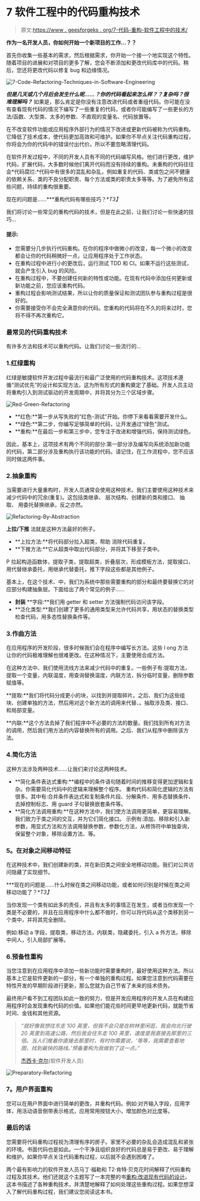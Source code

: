 # 7 软件工程中的代码重构技术

> 原文:[https://www . geesforgeks . org/7-代码-重构-软件工程中的技术/](https://www.geeksforgeeks.org/7-code-refactoring-techniques-in-software-engineering/)

**作为一名开发人员，你如何开始一个新项目的工作…？？**

首先你收集一些基本的需求，然后根据需求，你开始一个接一个地实现这个特性。随着项目的进展和对项目的更多了解，您会不断添加和更改代码库中的代码。稍后，您还将更改代码以修复 bug 和边缘情况。

![7-Code-Refactoring-Techniques-in-Software-Engineering](img/181490a006f94407eba0c24adc5cd280.png)

***但是几天或几个月后会发生什么呢……？你的代码看起来怎么样？？复杂吗？很难理解吗？*** 如果是，那么肯定是你没有注意改进代码或者重组代码。你可能在没有查看现有代码的情况下编写了一些重复的代码，或者你可能编写了一些更长的方法/函数、大型类、太多的参数、不直观的变量名、代码放置等。

在不改变软件功能或应用程序外部行为的情况下改进或更新代码被称为代码重构。它降低了技术成本，使代码更加高效和可维护。如果你不早点关注代码重构过程，你将会为你的代码中的错误付出代价。所以不要忽略清理代码。

在软件开发过程中，不同的开发人员有不同的代码编写风格。他们进行更改，维护代码，扩展代码，大多数时候他们离开代码而没有持续的重构。未重构的代码往往会*代码腐烂:*代码中有很多的混乱和杂乱，例如重复的代码、类或包之间不健康的依赖关系、类的不良分配职责、每个方法或类的职责太多等等。为了避免所有这些问题，持续的重构很重要。

现在的问题是……***重构代码有哪些技巧？**T3】*

我们将讨论一些常见的重构代码的技术，但是在此之前，让我们讨论一些快速的技巧…

#### 提示:

*   您需要分几步执行代码重构。在你的程序中做微小的改变，每一个微小的改变都会让你的代码稍微好一点，让应用程序处于工作状态。
*   在重构过程中进行小的更改后，运行测试 TDD 和 CI。如果不运行这些测试，就会产生引入 bug 的风险。
*   在重构过程中，不要创建任何新的特性或功能。在现有代码中添加任何更新或新功能之前，您应该重构代码。
*   重构过程会影响测试结果，所以让你的质量保证和测试团队参与重构过程是很好的。
*   你需要接受你不会完全满意你的代码。您重构的代码将在不久的将来过时，您将不得不再次重构它。

### 最常见的代码重构技术

有许多方法和技术可以重构代码。让我们讨论一些流行的…

### 1.红绿重构

红绿是敏捷软件开发过程中最流行和最广泛使用的代码重构技术。这项技术遵循“测试优先”的设计和实现方法，这为所有形式的重构奠定了基础。开发人员主动将重构引入到测试驱动的开发周期中，并将其分为三个区域步骤。

![Red-Green-Refactoring](img/67dc0f92631489be34ee0a74acab541a.png)

*   **红色:**第一步从写失败的“红色-测试”开始。你停下来看看需要开发什么。
*   **绿色:**第二步，你编写足够简单的代码，让开发通过“绿色”测试。
*   **重构:**在最后一步和第三步中，您专注于改进和增强代码，保持测试绿色。

因此，基本上，这项技术有两个不同的部分:第一部分涉及编写向系统添加新功能的代码，第二部分涉及重构执行该功能的代码。请记住，在工作流程中，您不应该同时做这两件事。

### 2.抽象重构

当需要进行大量重构时，开发人员通常会使用这种技术。我们主要使用这种技术来减少代码中的冗余(重复)。这包括类继承、 层次结构、创建新的类和接口、 抽取、 用委托替换继承，反之亦然。

![Refactoring-By-Abstraction](img/090ee98bef57ff6a4f6ba14b02397c60.png)

**上拉/下推** 法就是这种方法最好的例子。

*   **上拉方法:**将代码部分拉入超类，帮助  消除代码重复。
*   **下推方法:**它从超类中取出代码部分，并将其下移至子类中。

P 拉起构造函数体，提取子类，提取超类，折叠层次，形成模板方法，提取接口，用代替继承委托，用继承代替委托，推下字段这些都是其他例子。

基本上，在这个技术、中，我们为系统中那些需要重构的部分和最终要替换它的对应部分构建抽象层。下面给出了两个常见的例子……

*   **封装** **字段:**我们用 getter 和 setter 方法强制代码访问该字段。
*   **泛化类型:**我们创建了更多的通用类型来允许代码共享，用状态的替换类型检查代码，用多态性替换条件等。

### 3.作曲方法

在应用程序的开发阶段，很多时候我们会在程序中编写长方法。这些 l ong 方法  让你的代码极难理解也很难更改。在这种情况下，主要使用合成方法。

在这种方法中、我们使用流线方法来减少代码中的重复。一些例子有:提取方法，提取一个变量，内联温度，用查询替换温度，内联方法，拆分临时变量，删除参数赋值等。

**提取:**我们将代码分成更小的块，以找到并提取碎片。之后、我们为这些组块、创建单独的方法，然后用对这个新方法的调用来代替、。抽取涉及类、接口、和局部变量。

**内联:**这个方法去掉了我们程序中不必要的方法的数量。我们找到所有对方法的调用，然后我们用方法的内容替换所有的调用。之后、我们从程序中删除该方法。

### 4.简化方法

这种方法涉及两种技术……让我们来讨论这两种技术。

*   **简化条件表达式重构:**编程中的条件语句随着时间的推移变得更加逻辑和复杂。你需要简化代码中的逻辑来理解整个程序。
    重构代码和简化逻辑的方法有很多。其中有:合并条件表达式和复制条件片段、分解条件、用多态替换条件、去掉控制标志、用 guard 子句替换嵌套条件等。
*   **简化方法调用重构:**在这种方法中，我们使方法调用更简单，更容易理解。我们致力于类之间的交互，并为它们简化接口。
    示例有:添加、移除和引入新参数，用显式方法和方法调用替换参数，参数化方法，从修饰符中单独查询，保留整个对象，移除设置方法、等。

### 5。在对象之间移动特征

在这种技术中，我们创建新的类，并在新旧类之间安全地移动功能。我们对公共访问隐藏了实现细节。

***现在的问题是……什么时候在类之间移动功能，或者如何识别是时候在类之间移动功能了？**T3】*

当你发现一个类有如此多的责任，并且有太多的事情正在发生，或者当你发现一个类是不必要的，并且在应用程序中什么都不做时，你可以将代码从这个类移到另一个类中，并将其完全删除。

例如:移动 a 字段，提取类，移动方法，内联类，隐藏委托，引入 a 外方法，移除中间人，引入局部扩展等。

### 6.预备性重构

当您注意到在应用程序中添加一些新功能时需要重构时，最好使用这种方法。所以基本上它是软件更新的一部分，有一个单独的重构过程。如果您注意到代码需要在特性开发的早期阶段进行更新，那么您就为自己节省了未来的技术债务。

最终用户看不到工程团队如此一致的努力，但是开发应用程序的开发人员在构建应用程序时会发现重构代码的价值。如果他们能花些时间更早地更新代码，就能节省时间、金钱和其他资源。

> *“就好像我想往东走 100 英里，但我不会只是在树林里闲逛，我会向北行驶 20 英里到高速公路，然后我会往东走 100 英里，速度是我直接去那里的三倍。当人们推着你直接去那里时，有时你需要说，‘等等，我需要查看地图，找到最快的路线。’预备重构为我做到了这一点。”*
> 
> [杰西卡·克尔](https://twitter.com/jessitron)(软件开发人员)

![Preparatory-Refactoring](img/23971c2f95f892b65f8881a6b2127f15.png)

### **7。用户界面重构**

您可以在用户界面中进行简单的更改，并重构代码。例如:对齐输入字段，应用字体，用活动语音倒带表示格式，应用常用按钮大小，增加颜色对比度等。

### 最后的话

您需要将代码重构过程视为清理有序的房子。家里不必要的杂乱会造成混乱和紧张的环境。书面代码也是如此。一个干净且组织良好的代码总是易于更改、易于理解和维护。如果你早点关注代码重构过程，以后就不会遇到困难了。

两个最有影响力的软件开发人员马丁·福勒和 T2·肯特·贝克花时间解释了代码重构过程及其技术。他们还就这个主题写了一本完整的书[重构:改进现有代码的设计](https://martinfowler.com/books/refactoring.html)。这本书描述了各种重构技术，并清楚地解释了如何处理这些重构过程。如果您想深入了解代码重构过程，我们建议您阅读这本书。